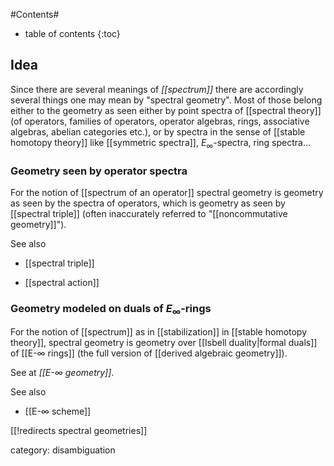 
#Contents#
* table of contents
{:toc}

## Idea

Since there are several meanings of _[[spectrum]]_ there are accordingly several things one may mean by "spectral geometry". Most of those belong
either to the geometry as seen either by point spectra of [[spectral theory]] (of operators, families of operators, operator algebras, rings, associative algebras, abelian categories etc.), or by spectra in the sense of [[stable homotopy theory]] like [[symmetric spectra]], $E_\infty$-spectra, ring spectra...


### Geometry seen by operator spectra

For the notion of [[spectrum of an operator]] spectral geometry is geometry as seen by the spectra of operators, which is geometry as seen by [[spectral triple]] (often inaccurately referred to  "[[noncommutative geometry]]").

See also

* [[spectral triple]]

* [[spectral action]]

### Geometry modeled on duals of $E_\infty$-rings 

For the notion of [[spectrum]] as in [[stabilization]] in [[stable homotopy theory]], spectral geometry is geometry over [[Isbell duality|formal duals]] of [[E-∞ rings]] (the full version of [[derived algebraic geometry]]). 

See at _[[E-∞ geometry]]_.

See also

* [[E-∞ scheme]]

[[!redirects spectral geometries]]

category: disambiguation
